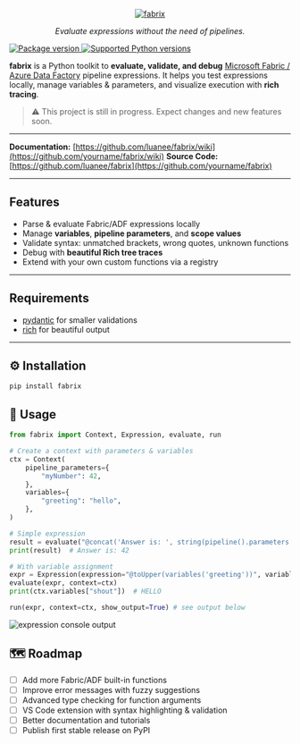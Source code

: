 <p align="center">
  <a href="https://github.com/Luanee/fabrix"><img src="docs/assets/images/logo.png" alt="fabrix"></a>
</p>
<p align="center">
    <em>Evaluate expressions without the need of pipelines.</em>
</p>
<a href="https://pypi.org/project/fabrix" target="_blank">
    <img src="https://img.shields.io/pypi/v/fabrix?color=%2647141&label=pypi%20package" alt="Package version">
</a>
<a href="https://pypi.org/project/fabrix" target="_blank">
    <img src="https://img.shields.io/pypi/pyversions/fabrix.svg?color=%2647141" alt="Supported Python versions">
</a>
</p>

**fabrix** is a Python toolkit to **evaluate, validate, and debug**
[Microsoft Fabric / Azure Data Factory](https://learn.microsoft.com/en-us/fabric/data-factory/expression-language) pipeline expressions.
It helps you test expressions locally, manage variables & parameters, and visualize execution with **rich tracing**.

> ⚠️ This project is still in progress. Expect changes and new features soon.

---

**Documentation:** [https://github.com/luanee/fabrix/wiki](https://github.com/yourname/fabrix/wiki)
**Source Code:** [https://github.com/luanee/fabrix](https://github.com/yourname/fabrix)

---

## Features

- Parse & evaluate Fabric/ADF expressions locally
- Manage **variables**, **pipeline parameters**, and **scope values**
- Validate syntax: unmatched brackets, wrong quotes, unknown functions
- Debug with **beautiful Rich tree traces**
- Extend with your own custom functions via a registry

---

## Requirements

- [pydantic](https://docs.pydantic.dev) for smaller validations
- [rich](https://rich.readthedocs.io/) for beautiful output

---

## ⚙️ Installation

```bash
pip install fabrix
```

## 🚀 Usage

```python
from fabrix import Context, Expression, evaluate, run

# Create a context with parameters & variables
ctx = Context(
    pipeline_parameters={
        "myNumber": 42,
    },
    variables={
        "greeting": "hello",
    },
)

# Simple expression
result = evaluate("@concat('Answer is: ', string(pipeline().parameters.myNumber))", ctx)
print(result)  # Answer is: 42

# With variable assignment
expr = Expression(expression="@toUpper(variables('greeting'))", variable="shout")
evaluate(expr, context=ctx)
print(ctx.variables["shout"])  # HELLO

run(expr, context=ctx, show_output=True) # see output below
```

![expression console output](docs/assets/images/example_output.png)

## 🗺️ Roadmap

- [ ] Add more Fabric/ADF built-in functions
- [ ] Improve error messages with fuzzy suggestions
- [ ] Advanced type checking for function arguments
- [ ] VS Code extension with syntax highlighting & validation
- [ ] Better documentation and tutorials
- [ ] Publish first stable release on PyPI
